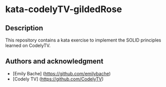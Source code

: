 # kata-codelyTV-gildedRose


## Description

This repository contains a kata exercise to implement the SOLID principles learned on CodelyTV.


## Authors and acknowledgment

- [Emily Bache] (https://github.com/emilybache)
- [Codely TV] (https://github.com/CodelyTV)


